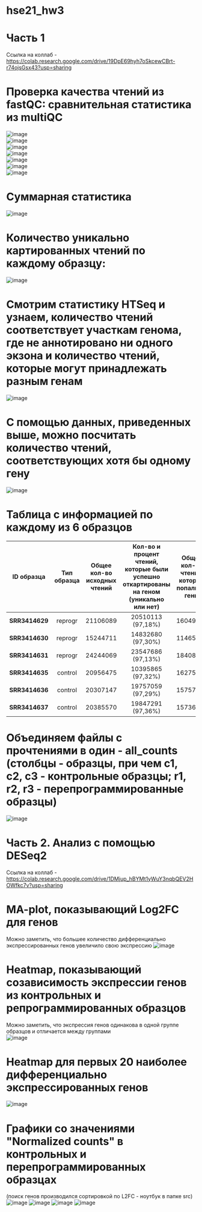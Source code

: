 # hse21_hw3  
# Часть 1  
Ссылка на коллаб - https://colab.research.google.com/drive/19DpE69hyh7oSkcewCBrt-r74ojsGsx43?usp=sharing
# Проверка качества чтений из fastQC: сравнительная статистика из multiQC
![image](https://user-images.githubusercontent.com/60805733/142776373-05b11b52-924e-477f-8e98-42420cdf1f3f.png)  
![image](https://user-images.githubusercontent.com/60805733/142776385-9d5c4216-6283-468f-9622-ac1eb94a5b9c.png)  
![image](https://user-images.githubusercontent.com/60805733/142776392-b85c6c14-fe13-4f48-be6e-edde19a727b2.png)  
![image](https://user-images.githubusercontent.com/60805733/142776399-529eb5f7-c2de-4830-9b3b-dfb4bdf5523c.png)  
![image](https://user-images.githubusercontent.com/60805733/142776411-a7a90224-7d31-4d85-8d1f-66c6afb5d872.png)  
![image](https://user-images.githubusercontent.com/60805733/142776415-668765df-9d25-47c0-8ac1-cab95c8999c5.png)  
![image](https://user-images.githubusercontent.com/60805733/142776424-64035515-e04f-4b67-a028-cbc9a12bd12f.png)  
# Суммарная статистика
![image](https://user-images.githubusercontent.com/60805733/142776458-f388e537-633f-4e17-bf85-0fc809f3e379.png)  
# Количество уникально картированных чтений по каждому образцу:  
![image](https://user-images.githubusercontent.com/60805733/142800576-6f3a3f14-b979-429f-b770-8d1cc56c5281.png)  
# Смотрим статистику HTSeq и узнаем, количество чтений соответствует участкам генома, где не аннотировано ни одного экзона и количество чтений, которые могут принадлежать разным генам  
![image](https://user-images.githubusercontent.com/60805733/142810569-f342aac0-46d7-47c0-9978-24edc16a1799.png)
# С помощью данных, приведенных выше, можно посчитать количество чтений, соответствующих хотя бы одному гену 
![image](https://user-images.githubusercontent.com/60805733/142816386-b3d787a5-7bdc-4744-8ec0-2bfacd4a5886.png)  
# Таблица с информацией по каждому из 6 образцов  
| ID образца | Тип образца  | Общее кол-во исходных чтений | Кол-во и процент чтений, которые были успешно откартированы на геном (уникально или нет) | Общее кол-во чтений, которые попали на гены |
|----------|:-------:|:----------------:|:----------------:|:----------------:|
| **SRR3414629** | reprogr | 21106089 | 20510113 (97,18%) | 16049609 |
| **SRR3414630** | reprogr | 15244711 | 14832680 (97,30%) | 11465324 |
| **SRR3414631** | reprogr | 24244069 | 23547686 (97,13%) | 18408851 |
| **SRR3414635** | control | 20956475 | 10395865 (97,32%) | 16275997 |
| **SRR3414636** | control | 20307147 | 19757059 (97,29%) | 15757580 |
| **SRR3414637** | control | 20385570 | 19847291 (97,36%) | 15736978 |
# Объединяем файлы с прочтениями в один - all_counts (столбцы - образцы, при чем c1, c2, c3 - контрольные образцы; r1, r2, r3 - перепрограммированные образцы)  
![image](https://user-images.githubusercontent.com/60805733/142817878-94b29c87-916e-4cea-bcea-0e599d5fef7c.png)

# Часть 2. Анализ с помощью DESeq2  
Ссылка на коллаб - https://colab.research.google.com/drive/1DMjup_hBYMt1yWuY3nqbQEV2HOWfkc7v?usp=sharing
# MA-plot, показывающий Log2FC для генов  
Можно заметить, что большее количество дифференциально экспрессированных генов увеличило свою экспрессию 
![image](https://user-images.githubusercontent.com/60805733/142847394-e503364c-facf-469a-ba19-36e4e3a05c4c.png)  
# Heatmap, показывающий созависимость экспрессии генов из контрольных и репрограммированных образцов  
Можно заметить, что экспрессия генов одинакова в одной группе образцов и отличается между группами  
![image](https://user-images.githubusercontent.com/60805733/142847436-5a8fa829-44ba-4de2-bfc1-6f280e29d661.png)  
# Heatmap для первых 20 наиболее дифференциально экспрессированных генов
![image](https://user-images.githubusercontent.com/60805733/142847475-36ec4b91-452e-46e4-be96-8367fd02fc11.png)  
# Графики со значениями "Normalized counts" в контрольных и перепрограммированных образцах
(поиск генов производился сортировкой по L2FC - ноутбук в папке src)
![image](https://user-images.githubusercontent.com/60805733/144265119-303010cc-1019-4f58-9ed1-f501f23bd6f1.png)
![image](https://user-images.githubusercontent.com/60805733/144265171-ab39b46b-ab1a-4c6e-ba90-f38300f87dcf.png)
![image](https://user-images.githubusercontent.com/60805733/144265227-b0b68422-fdd0-4ee9-984b-1efdeb573b05.png)
![image](https://user-images.githubusercontent.com/60805733/144265277-badd0027-c648-4d59-af05-f7feeb90d572.png)

